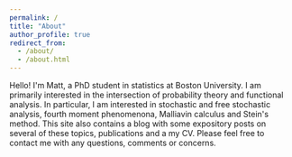 ```yaml
---
permalink: /
title: "About"
author_profile: true
redirect_from: 
  - /about/
  - /about.html
---
```


Hello! I'm Matt, a PhD student in statistics at Boston University. I am primarily interested in the intersection of probability theory and functional analysis. In particular, I am interested in stochastic and free stochastic analysis, fourth moment phenomenona, Malliavin calculus and Stein's method. This site also contains a blog with some expository posts on several of these topics, publications and a my CV. Please feel free to contact me with any questions, comments or concerns.


